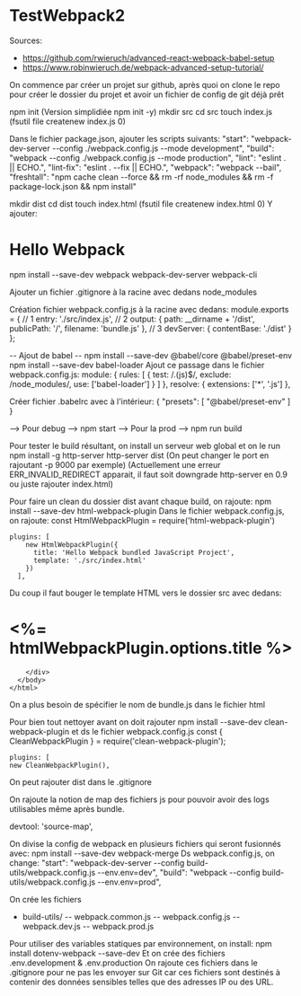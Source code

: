 # TestWebpack2

Sources:
- https://github.com/rwieruch/advanced-react-webpack-babel-setup
- https://www.robinwieruch.de/webpack-advanced-setup-tutorial/

On commence par créer un projet sur github, après quoi on clone le repo pour créer le dossier du projet et avoir un fichier de config de git déjà prêt
 
npm init (Version simplidiée npm init -y)
mkdir src
cd src
touch index.js (fsutil file createnew index.js 0)

Dans le fichier package.json, ajouter les scripts suivants:
	"start": "webpack-dev-server --config ./webpack.config.js --mode development",
    "build": "webpack --config ./webpack.config.js --mode production",
    "lint": "eslint . || ECHO.",
    "lint-fix": "eslint . --fix || ECHO.",
    "webpack": "webpack --bail",
    "freshtall": "npm cache clean --force && rm -rf node_modules && rm -f package-lock.json && npm install"
	
mkdir dist
cd dist
touch index.html (fsutil file createnew index.html 0)
Y ajouter:
	<!DOCTYPE html>
	<html>
	  <head>
		<title>Hello Webpack</title>
	  </head>
	  <body>
		<div>
		  <h1>Hello Webpack</h1>
		</div>
		<script src="./bundle.js"></script>
	  </body>
	</html>

npm install --save-dev webpack webpack-dev-server webpack-cli

Ajouter un fichier .gitignore à la racine avec dedans node_modules

Création fichier webpack.config.js à la racine avec dedans:
	module.exports = {
	  // 1
	  entry: './src/index.js',
	  // 2
	  output: {
		path: __dirname + '/dist',
		publicPath: '/',
		filename: 'bundle.js'
	  },
	  // 3
	  devServer: {
		contentBase: './dist'
	  }
	};

-- Ajout de babel --
npm install --save-dev @babel/core @babel/preset-env
npm install --save-dev babel-loader
Ajout ce passage dans le fichier webpack.config.js:
	 module: {
    rules: [
      {
        test: /\.(js)$/,
        exclude: /node_modules/,
        use: ['babel-loader']
      }
    ]
  },
  resolve: {
    extensions: ['*', '.js']
  },
  
 Créer fichier .babelrc avec à l'intérieur:
	{
	  "presets": [
		"@babel/preset-env"
	  ]
	}

--> Pour debug --> npm start
--> Pour la prod --> npm run build

Pour tester le build résultant, on install un serveur web global et on le run
	npm install -g http-server
	http-server dist (On peut changer le port en rajoutant -p 9000 par exemple)
(Actuellement une erreur ERR_INVALID_REDIRECT apparait, il faut soit downgrade http-server en 0.9 ou juste rajouter index.html)

Pour faire un clean du dossier dist avant chaque build, on rajoute:
npm install --save-dev html-webpack-plugin
Dans le fichier webpack.config.js, on rajoute:
	const HtmlWebpackPlugin = require('html-webpack-plugin')
	
	plugins: [
		new HtmlWebpackPlugin({
		  title: 'Hello Webpack bundled JavaScript Project',
		  template: './src/index.html'
		})
	  ],
Du coup il faut bouger le template HTML vers le dossier src avec dedans:
	<!DOCTYPE html>
	<html>
	  <head>
		<title><%= htmlWebpackPlugin.options.title %></title>
	  </head>
	  <body>
		<div>
		  <h1><%= htmlWebpackPlugin.options.title %></h1>

		</div>
	  </body>
	</html>
On a plus besoin de spécifier le nom de bundle.js dans le fichier html

Pour bien tout nettoyer avant on doit rajouter 
npm install --save-dev clean-webpack-plugin
 et ds le fichier webpack.config.js
	const { CleanWebpackPlugin } = require('clean-webpack-plugin');
	
	plugins: [
    new CleanWebpackPlugin(),
	
On peut rajouter dist dans le .gitignore

On rajoute la notion de map des fichiers js pour pouvoir avoir des logs utilisables même après bundle.

  devtool: 'source-map',
  
On divise la config de webpack en plusieurs fichiers qui seront fusionnés avec:
npm install --save-dev webpack-merge
Ds webpack.config.js, on change:
	"start": "webpack-dev-server --config build-utils/webpack.config.js --env.env=dev",
    "build": "webpack --config build-utils/webpack.config.js --env.env=prod",
	
On crée les fichiers
- build-utils/
-- webpack.common.js
-- webpack.config.js
-- webpack.dev.js
-- webpack.prod.js

Pour utiliser des variables statiques par environnement, on install:
npm install dotenv-webpack --save-dev
Et on crée des fichiers .env.development & .env.production
On rajoute ces fichiers dans le .gitignore pour ne pas les envoyer sur Git car ces fichiers sont destinés à contenir des données sensibles telles que des adresses IP ou des URL.
